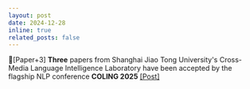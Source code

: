 ```yaml
---
layout: post
date: 2024-12-28
inline: true
related_posts: false
---
```


📃[Paper+3] **Three** papers from Shanghai Jiao Tong University's Cross-Media Language Intelligence Laboratory have been accepted by the flagship NLP conference **COLING 2025** <a href="https://mp.weixin.qq.com/s/H9-wtjktuHTqRvA-5B39Ag"> [Post]</a>
